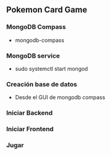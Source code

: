 ## Pokemon Card Game
### MongoDB Compass
- mongodb-compass
### MongoDB service
- sudo systemctl start mongod

### Creación base de datos
- Desde el GUI de mongodb compass
### Iniciar Backend
### Iniciar Frontend
### Jugar